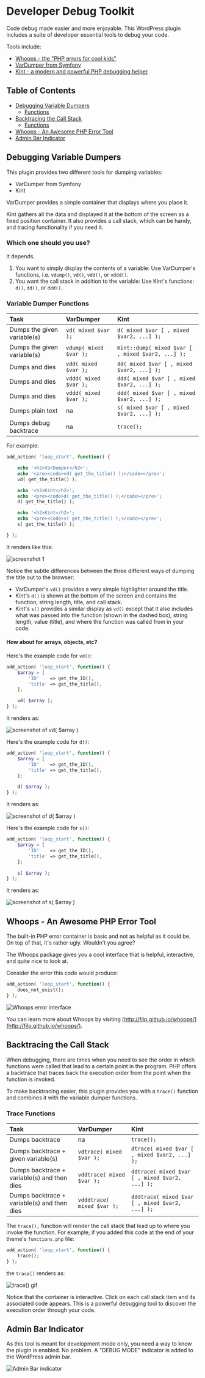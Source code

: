 # Developer Debug Toolkit

Code debug made easier and more enjoyable.  This WordPress plugin includes a suite of developer essential tools to debug your code.

Tools include:

* [Whoops - the "PHP errors for cool kids"](http://filp.github.io/whoops/)
* [VarDumper from Symfony](https://symfony.com/doc/current/components/var_dumper.html)
* [Kint - a modern and powerful PHP debugging helper](https://kint-php.github.io/kint/)

## Table of Contents

* [Debugging Variable Dumpers](#debugging-variable-dumpers)
    * [Functions](#variable-dumper-functions)
* [Backtracing the Call Stack](#backtracing-the-call-stack)
    * [Functions](#trace-functions)
* [Whoops - An Awesome PHP Error Tool](#whoops---an-awesome-php-error-tool)
* [Admin Bar Indicator](#admin-bar-indicator)

## Debugging Variable Dumpers

This plugin provides two different tools for dumping variables:

* VarDumper from Symfony
* Kint

VarDumper provides a simple container that displays where you place it.

Kint gathers all the data and displayed it at the bottom of the screen as a fixed position container.  It also provides a call stack, which can be handy, and tracing functionality if you need it.

### Which one should you use?

It depends.

1. You want to simply display the contents of a variable: Use VarDumper's functions, i.e. `vdump()`, `vd()`, `vdd()`, or `vddd()`.
2. You want the call stack in addition to the variable:  Use Kint's functions: `d()`, `dd()`, or `ddd()`.

### Variable Dumper Functions

| Task      | VarDumper | Kint     |
| :---        | :---    | :---  |
| Dumps the given variable(s) | `vd( mixed $var );` | `d( mixed $var [ , mixed $var2, ...] );` |
| Dumps the given variable(s) | `vdump( mixed $var );` | `Kint::dump( mixed $var [ , mixed $var2, ...] );` |
| Dumps and dies   | `vdd( mixed $var );` | `dd( mixed $var [ , mixed $var2, ...] );` |
| Dumps and dies   | `vddd( mixed $var );` | `ddd( mixed $var [ , mixed $var2, ...] );` |
| Dumps and dies   | `vddd( mixed $var );` | `ddd( mixed $var [ , mixed $var2, ...] );` |
| Dumps plain text | na | `s( mixed $var [ , mixed $var2, ...] );` |
| Dumps debug backtrace | na | `trace();` |

For example:

```php
add_action( 'loop_start', function() {

	echo '<h2>VarDumper</h2>';
	echo '<pre><code>vd( get_the_title() );</code></pre>';
	vd( get_the_title() );

	echo '<h2>Kint</h2>';
	echo '<pre><code>d( get_the_title() );</code></pre>';
	d( get_the_title() );

	echo '<h2>Kint</h2>';
	echo '<pre><code>s( get_the_title() );</code></pre>';
	s( get_the_title() );

} );
```

It renders like this:

![screenshot 1](screenshot-1.png)

Notice the subtle differences between the three different ways of dumping the title out to the browser:

* VarDumper's `vd()` provides a very simple highlighter around the title.
* Kint's `d()` is shown at the bottom of the screen and contains the function, string length, title, and call stack.
* Kint's `s()` provides a similar display as `vd()` except that it also includes what was passed into the function (shown in the dashed box), string length, value (title), and where the function was called from in your code.

#### How about for arrays, objects, etc?

Here's the example code for `vd()`:

```php
add_action( 'loop_start', function() {
	$array = [
		'ID'    => get_the_ID(),
		'title' => get_the_title(),
	];

	vd( $array );
} );
```

It renders as:

![screenshot of vd( $array )](screenshot-2.png)

Here's the example code for `d()`:

```php
add_action( 'loop_start', function() {
	$array = [
		'ID'    => get_the_ID(),
		'title' => get_the_title(),
	];

	d( $array );
} );
```

It renders as:

![screenshot of d( $array )](screenshot-3.png)

Here's the example code for `s()`:

```php
add_action( 'loop_start', function() {
	$array = [
		'ID'    => get_the_ID(),
		'title' => get_the_title(),
	];

	s( $array );
} );
```

It renders as:

![screenshot of s( $array )](screenshot-4.png)

## Whoops - An Awesome PHP Error Tool

The built-in PHP error container is basic and not as helpful as it could be.  On top of that, it's rather ugly. Wouldn't you agree?

The Whoops package gives you a cool interface that is helpful, interactive, and quite nice to look at.

Consider the error this code would produce:

```php
add_action( 'loop_start', function() {
	does_not_exist();
} );
```

![Whoops error interface](docs/whoops.gif)

You can learn more about Whoops by visiting [http://filp.github.io/whoops/](http://filp.github.io/whoops/).

## Backtracing the Call Stack

When debugging, there are times when you need to see the order in which functions were called that lead to a certain point in the program.  PHP offers a backtrace that traces back the execution order from the point when the function is invoked.

To make backtracing easier, this plugin provides you with a `trace()` function and combines it with the variable dumper functions.

### Trace Functions

| Task      | VarDumper | Kint     |
| :---        | :---    | :---  |
| Dumps backtrace | na | `trace();` |
| Dumps backtrace + given variable(s) | `vdtrace( mixed $var );` | `dtrace( mixed $var [ , mixed $var2, ...] );` |
| Dumps backtrace + variable(s) and then dies   | `vddtrace( mixed $var );` | `ddtrace( mixed $var [ , mixed $var2, ...] );` |
| Dumps backtrace + variable(s) and then dies   | `vdddtrace( mixed $var );` | `dddtrace( mixed $var [ , mixed $var2, ...] );` |

The `trace();` function will render the call stack that lead up to where you invoke the function. For example, if you added this code at the end of your theme's `functions.php` file:

```php
add_action( 'loop_start', function() {
	trace();
} );
```

the `trace()` renders as:

![trace() gif](docs/trace.gif)

Notice that the container is interactive.  Click on each call stack item and its associated code appears.  This is a powerful debugging tool to discover the execution order through your code.

## Admin Bar Indicator

As this tool is meant for development mode only, you need a way to know the plugin is enabled.  No problem. A "DEBUG MODE" indicator is added to the WordPress admin bar.

![Admin Bar indicator](docs/admin-bar-indicator.gif)

